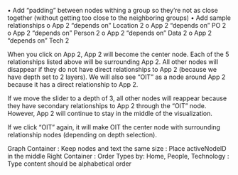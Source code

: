 •	Add “padding” between nodes withing a group so they’re not as close together (without getting too close to the neighboring groups)
•	Add sample relationships
o	App 2 “depends on” Location 2
o	App 2 “depends on” PO 2
o	App 2 “depends on” Person 2
o	App 2 “depends on” Data 2
o	App 2 “depends on” Tech 2

When you click on App 2, App 2 will become the center node. Each of the 5 relationships listed above will be surrounding App 2.
All other nodes will disappear if they do not have direct relationships to App 2 (because we have depth set to 2 layers).
We will also see “OIT” as a node around App 2 because it has a direct relationship to App 2.

If we move the slider to a depth of 3, all other nodes will reappear because they have secondary relationships to App 2 through the “OIT” node. However, App 2 will continue to stay in the middle of the visualization.

If we click “OIT” again, it will make OIT the center node with surrounding relationship nodes (depending on depth selection).


Graph Container : Keep nodes and text the same size
                : Place activeNodeID in the middle
Right Container : Order Types by: Home, People, Technology
                : Type content should be alphabetical order
